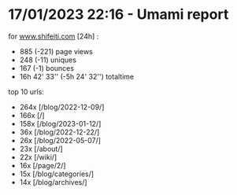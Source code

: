 # 17/01/2023 22:16 - Umami report
for www.shifeiti.com [24h] :

 - 885 (-221) page views
 - 248 (-11) uniques
 - 167 (-1) bounces
 - 16h 42' 33'' (-5h 24' 32'') totaltime


top 10 urls:
 - 264x [/blog/2022-12-09/]
 - 166x [/]
 - 158x [/blog/2023-01-12/]
 - 36x [/blog/2022-12-22/]
 - 26x [/blog/2022-05-07/]
 - 23x [/about/]
 - 22x [/wiki/]
 - 16x [/page/2/]
 - 15x [/blog/categories/]
 - 14x [/blog/archives/]


